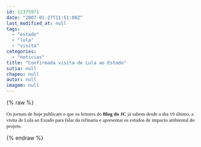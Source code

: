 ```yaml
---
id: 12375971
date: "2007-01-27T11:51:00Z"
last_modified_at: null
tags:
  - "estado"
  - "lula"
  - "visita"
categories:
  - "noticias"
title: "Confirmada visita de Lula ao Estado"
sutia: null
chapeu: null
autor: null
imagem: null
---
```

{% raw %}
<p><FONT face=Verdana size=2></p>
<p><P>Os jornais de hoje publicam o que os leitores do <STRONG>Blog do</STRONG> <STRONG>JC </STRONG>já sabem desde o dia 19 último, a visita de Lula ao Estado para falar da refinaria e apresentar os estudos de impacto ambiental do projeto.</P></FONT> </p>
{% endraw %}